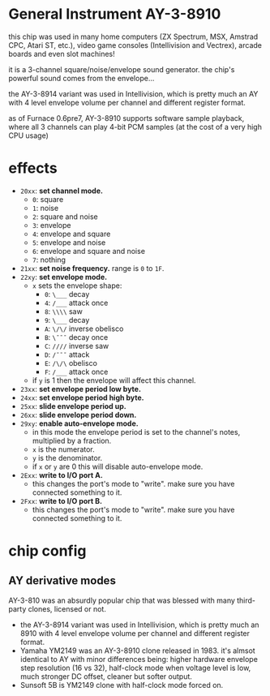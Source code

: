 # General Instrument AY-3-8910

this chip was used in many home computers (ZX Spectrum, MSX, Amstrad CPC, Atari ST, etc.), video game consoles (Intellivision and Vectrex), arcade boards and even slot machines!

it is a 3-channel square/noise/envelope sound generator. the chip's powerful sound comes from the envelope...

the AY-3-8914 variant was used in Intellivision, which is pretty much an AY with 4 level envelope volume per channel and different register format.

as of Furnace 0.6pre7, AY-3-8910 supports software sample playback, where all 3 channels can play 4-bit PCM samples (at the cost of a very high CPU usage)

# effects

- `20xx`: **set channel mode.**
  - `0`: square
  - `1`: noise
  - `2`: square and noise
  - `3`: envelope
  - `4`: envelope and square
  - `5`: envelope and noise
  - `6`: envelope and square and noise
  - `7`: nothing
- `21xx`: **set noise frequency.** range is `0` to `1F`.
- `22xy`: **set envelope mode.**
  - `x` sets the envelope shape:
    - `0`: `\___` decay
    - `4`: `/___` attack once
    - `8`: `\\\\` saw
    - `9`: `\___` decay
    - `A`: `\/\/` inverse obelisco
    - `B`: `\¯¯¯` decay once
    - `C`: `////` inverse saw
    - `D`: `/¯¯¯` attack
    - `E`: `/\/\` obelisco
    - `F`: `/___` attack once
  - if `y` is 1 then the envelope will affect this channel.
- `23xx`: **set envelope period low byte.**
- `24xx`: **set envelope period high byte.**
- `25xx`: **slide envelope period up.**
- `26xx`: **slide envelope period down.**
- `29xy`: **enable auto-envelope mode.**
  - in this mode the envelope period is set to the channel's notes, multiplied by a fraction.
  - `x` is the numerator.
  - `y` is the denominator.
  - if `x` or `y` are 0 this will disable auto-envelope mode.
- `2Exx`: **write to I/O port A.**
  - this changes the port's mode to "write". make sure you have connected something to it.
- `2Fxx`: **write to I/O port B.**
  - this changes the port's mode to "write". make sure you have connected something to it.

# chip config
## AY derivative modes

AY-3-810 was an absurdly popular chip that was blessed with many third-party clones, licensed or not.

- the AY-3-8914 variant was used in Intellivision, which is pretty much an 8910 with 4 level envelope volume per channel and different register format.
- Yamaha YM2149 was an AY-3-8910 clone released in 1983. it's almsot identical to AY with minor differences being: higher hardware envelope step resolution (16 vs 32), half-clock mode when voltage level is low, much stronger DC offset, cleaner but softer output.
- Sunsoft 5B is YM2149 clone with half-clock mode forced on.
